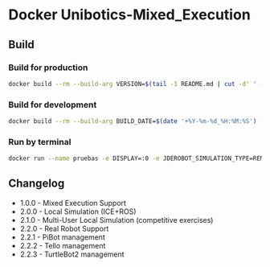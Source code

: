# Docker Unibotics-Mixed_Execution 
 
## Build

### Build for production
```bash
docker build --rm --build-arg VERSION=$(tail -1 README.md | cut -d' ' -f2) --build-arg BUILD_DATE=$(date '+%Y-%m-%d_%H:%M:%S') --build-arg DEV=1 --tag unibotics/mixed_execution .
```

### Build for development
```bash
docker build --rm --build-arg BUILD_DATE=$(date '+%Y-%m-%d_%H:%M:%S') --build-arg DEV=1 --tag unibotics/mixed-execution:dev .
```

### Run by terminal
```bash
docker run --name pruebas -e DISPLAY=:0 -e JDEROBOT_SIMULATION_TYPE=REMOTE --entrypoint /entrypoint_mixed_execution.sh -v /tmp/siguelineaIR:/home/jderobot/volume/user/exercise:rw --privileged -v /dev/video0:/dev/video0 -v /tmp/.X11-unix:/tmp/.X11-unix -p 8888:8888 -p 8080:8080 -it unibotics/mixed_execution
```

## Changelog

* 1.0.0 - Mixed Execution Support
* 2.0.0 - Local Simulation (ICE+ROS)
* 2.1.0 - Multi-User Local Simulation (competitive exercises)
* 2.2.0 - Real Robot Support
* 2.2.1 - PiBot management
* 2.2.2 - Tello management
* 2.2.3 - TurtleBot2 management
